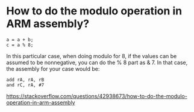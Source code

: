 # How to do the modulo operation in ARM assembly?

```
a = a + b;
c = a % 8;
```

In this particular case, when doing modulo for 8, if the values can be assumed to be nonnegative, you can do the % 8 part as & 7. In that case, the assembly for your case would be: 

```
add rA, rA, rB
and rC, rA, #7
```

https://stackoverflow.com/questions/42938673/how-to-do-the-modulo-operation-in-arm-assembly